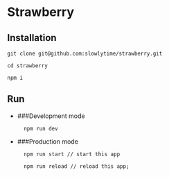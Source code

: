 # Strawberry


## Installation

	git clone git@github.com:slowlytime/strawberry.git
	
	cd strawberry
	
	npm i
	
## Run

- ###Development mode
	
		npm run dev
	
- ###Production mode
	
		npm run start // start this app
		
		npm run reload // reload this app;
	
	



